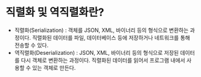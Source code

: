  # 직렬화 및 역직렬화란?
- 직렬화(Serialization) : 객체를 JSON, XML, 바이너리 등의 형식으로 변환하는 과정이다. 직렬화된 데이터를 파일, 데이터베이스 등에 저장하거나 네트워크를 통해 전송할 수 있다.
- 역직렬화(Deserialization) : JSON, XML, 바이너리 등의 형식으로 저장된 데이터를 다시 객체로 변환하는 과정이다. 직렬화된 데이터를 읽어서 프로그램 내에서 사용할 수 있는 객체로 만든다.